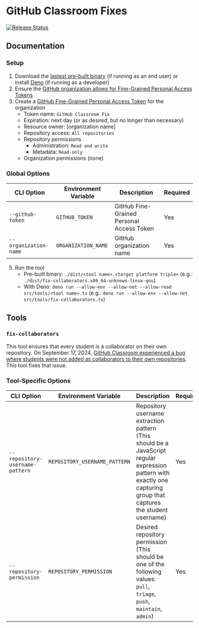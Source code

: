 # GitHub Classroom Fixes

[![Release Status](https://img.shields.io/github/actions/workflow/status/CSCI-442-Mines/github-classroom-fixes/release.yml?label=Release&style=flat-square)](https://github.com/CSCI-442-Mines/github-classroom-fixes/actions/workflows/release.yml)

## Documentation

### Setup

1. Download the [lastest pre-built binary](https://github.com/CSCI-442-Mines/github-classroom-fixes/releases/latest) (if running as an end user) or install [Deno](https://deno.land/) (if running as a developer)
2. Ensure the [GitHub organization allows for Fine-Grained Personal Access Tokens](https://docs.github.com/en/organizations/managing-programmatic-access-to-your-organization/setting-a-personal-access-token-policy-for-your-organization)
3. Create a [GitHub Fine-Grained Personal Access Token](https://github.com/settings/tokens?type=beta) for the organization
   - Token name: `GitHub Classroom Fix`
   - Expiration: next day (or as desired, but no longer than necessary)
   - Resource owner: [organization name]
   - Repository access: `All repositories`
   - Repository permissions
     - Administration: `Read and write`
     - Metadata: `Read-only`
   - Organization permissions (none)

### Global Options

| CLI Option            | Environment Variable | Description                               | Required |
| --------------------- | -------------------- | ----------------------------------------- | -------- |
| `--github-token`      | `GITHUB_TOKEN`       | GitHub Fine-Grained Personal Access Token | Yes      |
| `--organization-name` | `ORGANIZATION_NAME`  | GitHub organization name                  | Yes      |

5. Run the tool
   - Pre-built binary: `./dist/<tool name>.<target platform triple>` (e.g.: `./dist/fix-collaborators.x86_64-unknown-linux-gnu`)
   - With Deno: `deno run --allow-env --allow-net --allow-read src/tools/<tool name>.ts` (e.g.: `deno run --allow-env --allow-net src/tools/fix-collaborators.ts`)

## Tools

### `fix-collaborators`

This tool ensures that every student is a collaborator on their own repository. On September 17, 2024, [GitHub Classroom experienced a bug where students were not added as collaborators to their own repositories](https://github.com/orgs/community/discussions/138929). This tool fixes that issue.

### Tool-Specific Options

| CLI Option                      | Environment Variable          | Description                                                                                                                                                         | Required |
| ------------------------------- | ----------------------------- | ------------------------------------------------------------------------------------------------------------------------------------------------------------------- | -------- |
| `--repository-username-pattern` | `REPOSITORY_USERNAME_PATTERN` | Repository username extraction pattern (This should be a JavaScript regular expression pattern with exactly one capturing group that captures the student username) | Yes      |
| `--repository-permission`       | `REPOSITORY_PERMISSION`       | Desired repository permission (This should be one of the following values: `pull`, `triage`, `push`, `maintain`, `admin`)                                           | Yes      |
